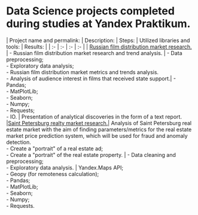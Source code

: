 # Data Science projects completed during studies at Yandex Praktikum.
| Project name and permalink: | Description: | Steps: | Utilized libraries and tools: | Results: |
| :- | :- | :- | :- |
| [Russian film distribution market research.](https://github.com/mrBrain101/Yandex_Praktikum_2023/blob/468ee601de11a75b10659e26f2ace5f5e8c5dcb1/Ya_Practicum_MK_movie_research_distr.ipynb) | - Russian film distribution market research and trend analysis. | - Data preprocessing; <br>- Exploratory data analysis; <br>- Russian film distribution market metrics and trends analysis. <br>- Analysis of audience interest in films that received state support.| - Pandas; <br>- MatPlotLib;<br>- Seaborn;<br>- Numpy; <br>- Requests; <br>- IO. | Presentation of analytical discoveries in the form of a text report.
|[Saint Petersburg realty market research.](https://github.com/mrBrain101/Yandex_Praktikum_2023/blob/468ee601de11a75b10659e26f2ace5f5e8c5dcb1/Ya_Practicum_SPB_realty_research_distr.ipynb)| Analysis of Saint Petersburg real estate market with the aim of finding parameters/metrics for the real estate market price prediction system, which will be used for fraud and anomaly detection. <br> - Create a "portrait" of a real estate ad;  <br>- Create a "portrait" of the real estate property. | - Data cleaning and preprocessing;<br> - Exploratory data analysis. | Yandex.Maps API; <br> - Geopy (for remoteness calculation); <br> - Pandas; <br> - MatPlotLib; <br> - Seaborn; <br> - Numpy; <br> - Requests. 
